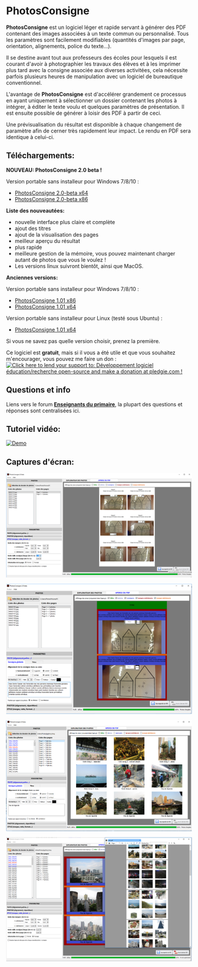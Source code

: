 
PhotosConsigne
==============

**PhotosConsigne** est un logiciel léger et rapide servant à générer des PDF contenant des images associées à un texte commun ou personnalisé.
Tous les paramètres sont facilement modifiables (quantités d'images par page, orientation, alignements, police du texte...).

Il se destine avant tout aux professeurs des écoles pour lesquels il est courant d'avoir à photographier les travaux des élèves et à les imprimer plus tard avec la consigne associée aux diverses activitées, cela nécessite parfois plusieurs heures de manipulation avec un logiciel de bureautique conventionnel. 

L'avantage de **PhotosConsigne** est d'accélérer grandement ce processus en ayant uniquement à sélectionner un dossier contenant les photos à intégrer, à éditer le texte voulu et quelques paramètres de présentation. Il est ensuite possible de générer à loisir des PDF à partir de ceci.

Une prévisualisation du résultat est disponible à chaque changement de paramètre afin de cerner très rapidement leur impact. Le rendu en PDF sera identique à celui-ci.

Téléchargements:
----------------

**NOUVEAU: PhotosConsigne 2.0 beta !** 

Version portable sans installeur pour Windows 7/8/10 :
* [PhotosConsigne 2.0-beta x64](https://github.com/FlorianLance/PhotosConsigne/files/527454/PhotosConsigne.2.0-beta.x64.zip "beta v2.0")
* [PhotosConsigne 2.0-beta x86](https://github.com/FlorianLance/PhotosConsigne/files/529086/PhotosConsigne.2.0-beta.x86.zip "beta v2.0")

**Liste des nouveautées:**

* nouvelle interface plus claire et complète
* ajout des titres
* ajout de la visualisation des pages
* meilleur aperçu du résultat
* plus rapide
* meilleure gestion de la mémoire, vous pouvez maintenant charger autant de photos que vous le voulez !
* Les versions linux suivront bientôt, ainsi que MacOS.

**Anciennes versions:**

Version portable sans installeur pour Windows 7/8/10 :

* [PhotosConsigne 1.01 x86](https://github.com/FlorianLance/PhotosConsigne/files/464112/PhotosConsigne.1.01.x86.zip "release v1.01") 
* [PhotosConsigne 1.01 x64](https://github.com/FlorianLance/PhotosConsigne/files/206508/PhotosConsigne.1.01.x64.zip "release v1.01")

Version portable sans installeur pour Linux (testé sous Ubuntu) :

* [PhotosConsigne 1.01 x64](https://github.com/FlorianLance/PhotosConsigne/files/466159/PhotosConsigne.1.01-x64.tar.gz "release v1.01")


Si vous ne savez pas quelle version choisir, prenez la première.


Ce logiciel est **gratuit**, mais si il vous a été utile et que vous souhaitez m'encourager, vous pouvez me faire un don :
<a href='https://pledgie.com/campaigns/31286'><img alt='Click here to lend your support to: Développement logiciel éducation/recherche open-source and make a donation at pledgie.com !' src='https://pledgie.com/campaigns/31286.png?skin_name=chrome' border='0' ></a>

Questions et info
-----------------

Liens vers le forum [**Enseignants du primaire**](http://forums-enseignants-du-primaire.com/topic/321439-photosconsigne-logiciel-gratuit-de-g%C3%A9n%C3%A9ration-de-pdf-avec-photos-et-textes-cahier-de-vie/ "Forum"), la plupart des questions et réponses sont centralisées ici.


Tutoriel vidéo:
---------------

[![Demo](http://imgur.com/kfdeUSx.png)](https://www.youtube.com/watch?v=jazpY9XrCuc "Demo")


Captures d'écran:
-----------------

![PhotosConsigne_img1](https://github.com/FlorianLance/PhotosConsigne/blob/master/screenshots/pc0.png "Exemple 1")

![PhotosConsigne_img1](https://github.com/FlorianLance/PhotosConsigne/blob/master/screenshots/pc1.png "Ajout d'un titre et affichage des zones")

![PhotosConsigne_img1](https://github.com/FlorianLance/PhotosConsigne/blob/master/screenshots/pc2.png "Création de consignes individuelles")

![PhotosConsigne_img2](https://github.com/FlorianLance/PhotosConsigne/blob/master/screenshots/pc3.png "Résultat de la génération du PDF")


